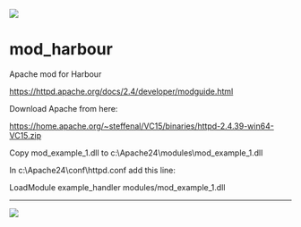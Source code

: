[![](https://bitbucket.org/fivetech/screenshots/downloads/fivetech_logo.gif)](http://www.fivetechsoft.com "FiveTech Software")

# mod_harbour
Apache mod for Harbour

https://httpd.apache.org/docs/2.4/developer/modguide.html

Download Apache from here:

https://home.apache.org/~steffenal/VC15/binaries/httpd-2.4.39-win64-VC15.zip

Copy mod_example_1.dll to c:\Apache24\modules\mod_example_1.dll

In c:\Apache24\conf\httpd.conf add this line:

LoadModule example_handler modules/mod_example_1.dll


***
[![](https://bitbucket.org/fivetech/screenshots/downloads/harbour.jpg)](https://harbour.github.io "The Harbour Project")
